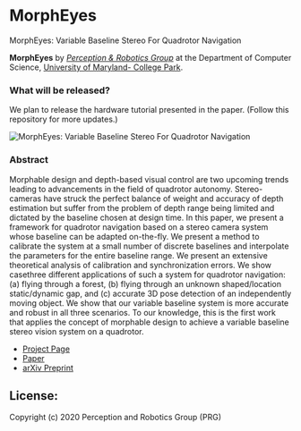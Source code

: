 # MorphEyes
MorphEyes: Variable Baseline Stereo For Quadrotor Navigation


**MorphEyes** by <a href="http://prg.cs.umd.edu"><i>Perception & Robotics Group</i></a> at the Department of Computer Science, <a href="https://umd.edu/">University of Maryland- College Park</a>.

### What will be released? 
We plan to release the hardware tutorial presented in the paper.
(Follow this repository for more updates.)

![MorphEyes: Variable Baseline Stereo For Quadrotor Navigation](http://prg.cs.umd.edu/research/MorphEyes_files/Banner.png)

### Abstract

Morphable design and depth-based visual control are two upcoming trends leading to advancements in the field of quadrotor autonomy. Stereo-cameras have struck the perfect balance of weight and accuracy of depth estimation but suffer from the problem of depth range being limited and dictated by the baseline chosen at design time. In this paper, we present a framework for quadrotor navigation based on a stereo camera system whose baseline can be adapted on-the-fly. We present a method to calibrate the system at a small number of discrete baselines and interpolate the parameters for the entire baseline range. We present an extensive theoretical analysis of calibration and synchronization errors. We show casethree different applications of such a system for quadrotor navigation: (a) flying through a forest, (b) flying through an unknown shaped/location static/dynamic gap, and (c) accurate 3D pose detection of an independently moving object. We show that our variable baseline system is more accurate and robust in all three scenarios. To our knowledge, this is the first work that applies the concept of morphable design to achieve a variable baseline stereo vision system on a quadrotor.

- [Project Page](https://prg.cs.umd.edu/MorphEyes)
- [Paper](https://prg.cs.umd.edu/research/MorphEyes_files/MorphEyes.pdf)
- [arXiv Preprint](https://arxiv.org/abs/2011.03077)


## License:
Copyright (c) 2020 Perception and Robotics Group (PRG)
